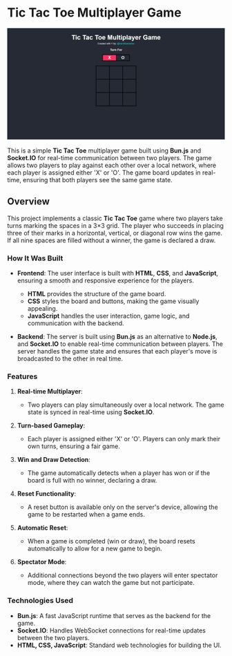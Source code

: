 # Tic Tac Toe Multiplayer Game

![Tic Tac Toe Game Screenshot](public/assets/screenshot.jpeg)

This is a simple **Tic Tac Toe** multiplayer game built using **Bun.js** and **Socket.IO** for real-time communication between two players. The game allows two players to play against each other over a local network, where each player is assigned either 'X' or 'O'. The game board updates in real-time, ensuring that both players see the same game state.

## Overview

This project implements a classic **Tic Tac Toe** game where two players take turns marking the spaces in a 3×3 grid. The player who succeeds in placing three of their marks in a horizontal, vertical, or diagonal row wins the game. If all nine spaces are filled without a winner, the game is declared a draw.

### How It Was Built

- **Frontend**: The user interface is built with **HTML**, **CSS**, and **JavaScript**, ensuring a smooth and responsive experience for the players.
  - **HTML** provides the structure of the game board.
  - **CSS** styles the board and buttons, making the game visually appealing.
  - **JavaScript** handles the user interaction, game logic, and communication with the backend.
  
- **Backend**: The server is built using **Bun.js** as an alternative to **Node.js**, and **Socket.IO** to enable real-time communication between players. The server handles the game state and ensures that each player's move is broadcasted to the other in real time.

### Features

1. **Real-time Multiplayer**: 
   - Two players can play simultaneously over a local network. The game state is synced in real-time using **Socket.IO**.
   
2. **Turn-based Gameplay**:
   - Each player is assigned either 'X' or 'O'. Players can only mark their own turns, ensuring a fair game.
   
3. **Win and Draw Detection**:
   - The game automatically detects when a player has won or if the board is full with no winner, declaring a draw.
   
4. **Reset Functionality**:
   - A reset button is available only on the server's device, allowing the game to be restarted when a game ends.

5. **Automatic Reset**:
   - When a game is completed (win or draw), the board resets automatically to allow for a new game to begin.

6. **Spectator Mode**:
   - Additional connections beyond the two players will enter spectator mode, where they can watch the game but not participate.

### Technologies Used

- **Bun.js**: A fast JavaScript runtime that serves as the backend for the game.
- **Socket.IO**: Handles WebSocket connections for real-time updates between the two players.
- **HTML, CSS, JavaScript**: Standard web technologies for building the UI.
